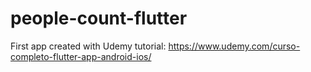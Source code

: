 # people-count-flutter
First app created with Udemy tutorial: https://www.udemy.com/curso-completo-flutter-app-android-ios/
